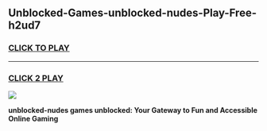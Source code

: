 
## Unblocked-Games-unblocked-nudes-Play-Free-h2ud7
<h3>
<a href="https://premium76.site?title=unblocked-nudes&ref=12A">CLICK TO PLAY</a></h3>
<hr>

<h3>
<a href="https://premium76.site?title=unblocked-nudes&ref=12A">CLICK 2 PLAY</a>
  
</h3>

<a href="https://premium76.site?title=unblocked-nudes&ref=12A"><img src="https://clearcache.store/games.png"></a>


**unblocked-nudes games unblocked: Your Gateway to Fun and Accessible Online Gaming**
